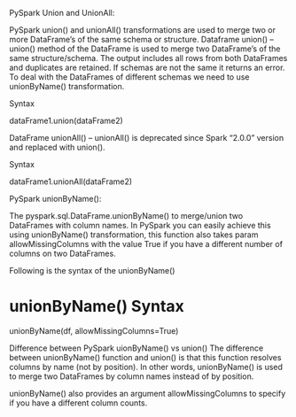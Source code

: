 PySpark Union and UnionAll:

PySpark union() and unionAll() transformations are used to merge two or more DataFrame’s of the same schema or structure.
Dataframe union() – union() method of the DataFrame is used to merge two DataFrame’s of the same structure/schema. The output includes all rows from both DataFrames and duplicates are retained. If schemas are not the same it returns an error. To deal with the DataFrames of different schemas we need to use unionByName() transformation.

Syntax

dataFrame1.union(dataFrame2)

DataFrame unionAll() – unionAll() is deprecated since Spark “2.0.0” version and replaced with union().

Syntax

dataFrame1.unionAll(dataFrame2)

PySpark unionByName():

The pyspark.sql.DataFrame.unionByName() to merge/union two DataFrames with column names. In PySpark you can easily achieve this using unionByName() transformation, this function also takes param allowMissingColumns with the value True if you have a different number of columns on two DataFrames.

Following is the syntax of the unionByName()

# unionByName() Syntax

unionByName(df, allowMissingColumns=True)

Difference between PySpark uionByName() vs union()
The difference between unionByName() function and union() is that this function
resolves columns by name (not by position). In other words, unionByName() is used to merge two DataFrames by column names instead of by position.

unionByName() also provides an argument allowMissingColumns to specify if you have a different column counts.
